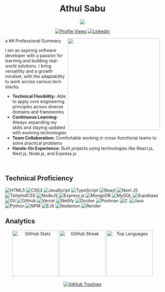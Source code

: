 <div align="center">

# Athul Sabu

<p>
  <img src="https://readme-typing-svg.demolab.com/?lines=Aspiring+Software+Engineer;Passionate+about+learning+and+building+projects;Ready+to+tackle+new+challenges&font=Fira%20Code&center=true&width=450&height=45&color=2e7eff&vCenter=true&size=16&pause=1000" />
</p>


[![Profile Views](https://komarev.com/ghpvc/?username=athulsabu2002&label=Profile%20Views&color=2e7eff&style=flat)](https://github.com/AthulSabu2002)
[![LinkedIn](https://img.shields.io/badge/LinkedIn-Connect-0077B5?style=flat&logo=linkedin&logoColor=white)](https://linkedin.com/in/athul-sabu-417a5327b)

</div>
a
## Professional Summary

<img align="right" src="https://media4.giphy.com/media/qgQUggAC3Pfv687qPC/giphy.gif" width="300" />

I am an aspiring software developer with a passion for learning and building real-world solutions. I bring versatility and a growth mindset, with the adaptability to work across various tech stacks.

- **Technical Flexibility:** Able to apply core engineering principles across diverse domains and frameworks  
- **Continuous Learning:** Always expanding my skills and staying updated with evolving technologies  
- **Team Collaboration:** Comfortable working in cross-functional teams to solve practical problems  
- **Hands-On Experience:** Built projects using technologies like React.js, Next.js, Node.js, and Express.js  

<br clear="right"/>

## Technical Proficiency

![HTML5](https://img.shields.io/badge/html5-%23E34F26.svg?style=flat&logo=html5&logoColor=white)
![CSS3](https://img.shields.io/badge/css3-%231572B6.svg?style=flat&logo=css3&logoColor=white)
![JavaScript](https://img.shields.io/badge/javascript-%23323330.svg?style=flat&logo=javascript&logoColor=%23F7DF1E)
![TypeScript](https://img.shields.io/badge/typescript-%23007ACC.svg?style=flat&logo=typescript&logoColor=white)
![React](https://img.shields.io/badge/react-%2320232a.svg?style=flat&logo=react&logoColor=%2361DAFB)
![Next JS](https://img.shields.io/badge/Next-black?style=flat&logo=next.js&logoColor=white)
![TailwindCSS](https://img.shields.io/badge/tailwindcss-%2338B2AC.svg?style=flat&logo=tailwind-css&logoColor=white)
![NodeJS](https://img.shields.io/badge/node.js-6DA55F?style=flat&logo=node.js&logoColor=white)
![Express.js](https://img.shields.io/badge/express.js-%23404d59.svg?style=flat&logo=express&logoColor=%2361DAFB)
![MongoDB](https://img.shields.io/badge/MongoDB-%234ea94b.svg?style=flat&logo=mongodb&logoColor=white)
![MySQL](https://img.shields.io/badge/mysql-4479A1.svg?style=flat&logo=mysql&logoColor=white)
![Supabase](https://img.shields.io/badge/Supabase-3ECF8E?style=flat&logo=supabase&logoColor=white)
![Git](https://img.shields.io/badge/git-%23F05033.svg?style=flat&logo=git&logoColor=white)
![GitHub](https://img.shields.io/badge/github-%23121011.svg?style=flat&logo=github&logoColor=white)
![Vercel](https://img.shields.io/badge/vercel-%23000000.svg?style=flat&logo=vercel&logoColor=white)
![Netlify](https://img.shields.io/badge/netlify-%23000000.svg?style=flat&logo=netlify&logoColor=#00C7B7)
![Docker](https://img.shields.io/badge/docker-%230db7ed.svg?style=flat&logo=docker&logoColor=white)
![Postman](https://img.shields.io/badge/Postman-FF6C37?style=flat&logo=postman&logoColor=white)
![C](https://img.shields.io/badge/c-%2300599C.svg?style=flat&logo=c&logoColor=white)
![Java](https://img.shields.io/badge/java-%23ED8B00.svg?style=flat&logo=openjdk&logoColor=white)
![Python](https://img.shields.io/badge/python-3670A0?style=flat&logo=python&logoColor=ffdd54)
![NPM](https://img.shields.io/badge/NPM-%23CB3837.svg?style=flat&logo=npm&logoColor=white)
![EJS](https://img.shields.io/badge/ejs-%23B4CA65.svg?style=flat&logo=ejs&logoColor=black)
![Nodemon](https://img.shields.io/badge/NODEMON-%23323330.svg?style=flat&logo=nodemon&logoColor=%BBDEAD)
![Render](https://img.shields.io/badge/Render-%46E3B7.svg?style=flat&logo=render&logoColor=white)

## Analytics

<div align="center">

<img src="https://github-readme-stats.vercel.app/api?username=AthulSabu2002&theme=prussian&hide_border=true&include_all_commits=false&count_private=true" alt="GitHub Stats" height="150" />
<img src="https://github-readme-streak-stats.herokuapp.com/?user=AthulSabu2002&theme=prussian&hide_border=true" alt="GitHub Streak" height="150" />
<img src="https://github-readme-stats.vercel.app/api/top-langs/?username=AthulSabu2002&theme=prussian&hide_border=true&layout=compact" alt="Top Languages" height="150" />

</div>

<div align="center">
  
[![GitHub Trophies](https://github-profile-trophy.vercel.app/?username=AthulSabu2002&theme=nord&no-frame=true&margin-w=4&row=1)](https://github.com/AthulSabu2002)

</div>
</div>
</div>
